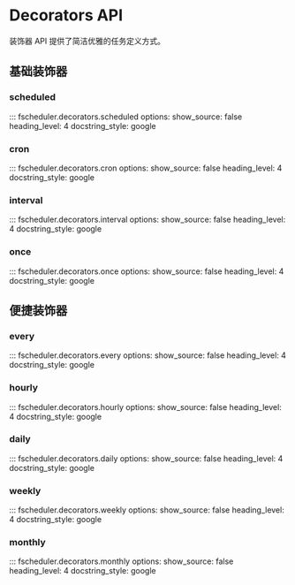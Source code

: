 # Decorators API

装饰器 API 提供了简洁优雅的任务定义方式。

## 基础装饰器

### scheduled

::: fscheduler.decorators.scheduled
    options:
      show_source: false
      heading_level: 4
      docstring_style: google

### cron

::: fscheduler.decorators.cron
    options:
      show_source: false
      heading_level: 4
      docstring_style: google

### interval

::: fscheduler.decorators.interval
    options:
      show_source: false
      heading_level: 4
      docstring_style: google

### once

::: fscheduler.decorators.once
    options:
      show_source: false
      heading_level: 4
      docstring_style: google

## 便捷装饰器

### every

::: fscheduler.decorators.every
    options:
      show_source: false
      heading_level: 4
      docstring_style: google

### hourly

::: fscheduler.decorators.hourly
    options:
      show_source: false
      heading_level: 4
      docstring_style: google

### daily

::: fscheduler.decorators.daily
    options:
      show_source: false
      heading_level: 4
      docstring_style: google

### weekly

::: fscheduler.decorators.weekly
    options:
      show_source: false
      heading_level: 4
      docstring_style: google

### monthly

::: fscheduler.decorators.monthly
    options:
      show_source: false
      heading_level: 4
      docstring_style: google
